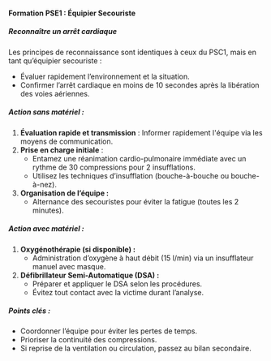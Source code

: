 #### **Formation PSE1 : Équipier Secouriste**

##### **Reconnaître un arrêt cardiaque**

Les principes de reconnaissance sont identiques à ceux du PSC1, mais en tant qu’équipier secouriste :

- Évaluer rapidement l’environnement et la situation.
- Confirmer l’arrêt cardiaque en moins de 10 secondes après la libération des voies aériennes.

##### **Action sans matériel :**

1. **Évaluation rapide et transmission** : Informer rapidement l'équipe via les moyens de communication.
2. **Prise en charge initiale** :
    - Entamez une réanimation cardio-pulmonaire immédiate avec un rythme de 30 compressions pour 2 insufflations.
    - Utilisez les techniques d’insufflation (bouche-à-bouche ou bouche-à-nez).
3. **Organisation de l’équipe :**
    - Alternance des secouristes pour éviter la fatigue (toutes les 2 minutes).

##### **Action avec matériel :**

1. **Oxygénothérapie (si disponible) :**
    - Administration d’oxygène à haut débit (15 l/min) via un insufflateur manuel avec masque.
2. **Défibrillateur Semi-Automatique (DSA) :**
    - Préparer et appliquer le DSA selon les procédures.
    - Évitez tout contact avec la victime durant l’analyse.

##### **Points clés :**

- Coordonner l’équipe pour éviter les pertes de temps.
- Prioriser la continuité des compressions.
- Si reprise de la ventilation ou circulation, passez au bilan secondaire.